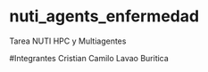 # nuti_agents_enfermedad
Tarea NUTI HPC y Multiagentes

#Integrantes
Cristian Camilo Lavao Buritica
